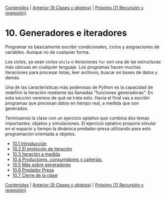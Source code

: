 [Contenidos](../Contenidos.md) \| [Anterior (9 Clases y objetos)](../09_Clases_y_Objetos/00_Resumen.md) \| [Próximo (11 Recursión y regresión)](../11_Recursion/00_Resumen.md)

# 10. Generadores e iteradores
Programar es básicamente escribir condicionales, ciclos y asignaciones de variables. Aunque no de cualquier forma.

Los ciclos, ya sean ciclos `while` o iteraciones `for` son una de las estructuras más ubicuas en cualquier lenguaje. Los programas hacen muchas iteraciones para procesar listas, leer archivos, buscar en bases de datos y demás.

Una de las características más poderosas de Python es la capacidad de redefinir la iteración mediante las llamadas "funciones generadoras". En esta sección veremos de qué se trata esto. Hacia el final vas a escribir programas que procesan datos en tiempo real, a medida que son generados. 

Terminamos la clase con un ejercicio optativo que combina dos temas importantes: objetos y simulaciones. El ejercicio optativo propone simular en el espacio y tiempo la dinámica predador-presa utilizando para esto programación orientada a objetos.


* [10.1 Introducción](01_Intro.md)
* [10.2 El protocolo de iteración](02_protocolo_Iteracion.md)
* [10.3 Iteración a medida](03_iteracion_a_medida.md)
* [10.4 Productores, consumidores y cañerías.](04_Producers_consumers.md)
* [10.5 Más sobre generadores](05_Mas_generadores.md)
* [10.6 Predador Presa](06_PredadorPresa.md)
* [10.7 Cierre de la clase](07_Cierre.md)


[Contenidos](../Contenidos.md) \| [Anterior (9 Clases y objetos)](../09_Clases_y_Objetos/00_Resumen.md) \| [Próximo (11 Recursión y regresión)](../11_Recursion/00_Resumen.md)
